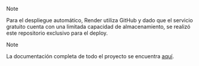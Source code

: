 > [!NOTE]
> Para el despliegue automático, Render utiliza GitHub y dado que el servicio gratuito cuenta con una limitada capacidad de almacenamiento, se realizó este repositorio exclusivo para el deploy.

> [!NOTE]
> La documentación completa de todo el proyecto se encuentra [aquí](https://github.com/Ivan2125/MLOps-Steam).
